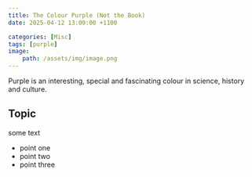 ```yaml
---
title: The Colour Purple (Not the Book)
date: 2025-04-12 13:00:00 +1100

categories: [Misc]
tags: [purple]
image:
    path: /assets/img/image.png
---
```


Purple is an interesting, special and fascinating colour in science, history and culture.

## Topic

some text
- point one
- point two
- point three